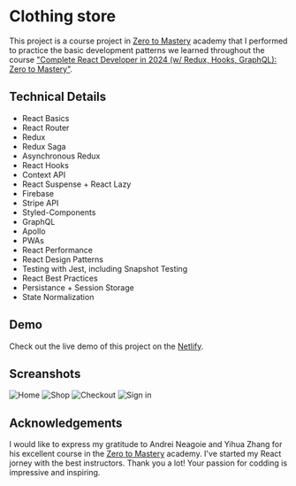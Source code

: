 

# Clothing store

This project is a course project in [Zero to Mastery](https://zerotomastery.io/) academy that I performed to practice the basic development patterns we learned throughout the course ["Complete React Developer in 2024 (w/ Redux, Hooks, GraphQL): Zero to Mastery"](https://zerotomastery.io/courses/learn-react/).


## Technical Details

- React Basics
- React Router
- Redux
- Redux Saga
- Asynchronous Redux
- React Hooks
- Context API
- React Suspense + React Lazy
- Firebase
- Stripe API
- Styled-Components
- GraphQL
- Apollo
- PWAs
- React Performance
- React Design Patterns
- Testing with Jest, including Snapshot Testing
- React Best Practices
- Persistance + Session Storage
- State Normalization


## Demo

Check out the live demo of this project on the [Netlify](chttps://curious-kheer-f7b223.netlify.app/).



## Screanshots

![Home](https://github.com/IlonaZaika/clothing-store/assets/79915514/d0665503-5907-40c2-95ac-7aaff93571f2)
![Shop](https://github.com/IlonaZaika/clothing-store/assets/79915514/13ebfc3a-9a46-4bfa-9afb-d3c749035bf4)
![Checkout](https://github.com/IlonaZaika/clothing-store/assets/79915514/478d2f36-770f-40f8-a069-bc60e81d52d2)
![Sign in](https://github.com/IlonaZaika/clothing-store/assets/79915514/409c04d7-f456-476d-9712-000b4a8e653f)


## Acknowledgements

I would like to express my gratitude to Andrei Neagoie and Yihua Zhang for his excellent course in the [Zero to Mastery](https://zerotomastery.io/) academy. I've started my React jorney with the best instructors. Thank you a lot! Your passion for codding is impressive and inspiring. 



